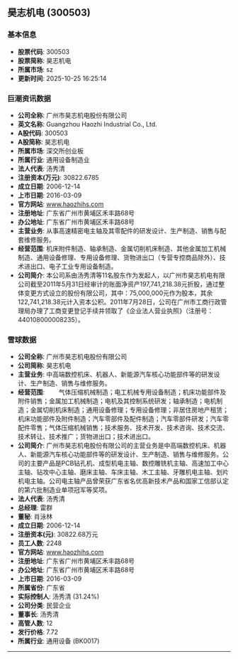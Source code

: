 ## 昊志机电 (300503)

### 基本信息

- **股票代码**: 300503
- **股票简称**: 昊志机电
- **所属市场**: sz
- **更新时间**: 2025-10-25 16:25:14

### 巨潮资讯数据

- **公司全称**: 广州市昊志机电股份有限公司
- **英文名称**: Guangzhou Haozhi Industrial Co., Ltd.
- **A股代码**: 300503
- **A股简称**: 昊志机电
- **所属市场**: 深交所创业板
- **所属行业**: 通用设备制造业
- **法人代表**: 汤秀清
- **注册资本(万元)**: 30822.6785
- **成立日期**: 2006-12-14
- **上市日期**: 2016-03-09
- **官方网站**: www.haozhihs.com
- **注册地址**: 广东省广州市黄埔区禾丰路68号
- **办公地址**: 广东省广州市黄埔区禾丰路68号
- **主营业务**: 从事高速精密电主轴及其零配件的研发设计、生产制造、销售与配套维修服务。
- **经营范围**: 机床附件制造、轴承制造、金属切削机床制造、其他金属加工机械制造、通用设备修理、专用设备修理、货物进出口（专营专控商品除外）、技术进出口、电子工业专用设备制造。
- **公司简介**: 本公司系由汤秀清等11名股东作为发起人，以广州市昊志机电有限公司截至2011年5月31日经审计的账面净资产197,741,218.38元折股，通过整体变更方式设立的股份有限公司，其中：75,000,000元作为股本，其余122,741,218.38元计入资本公积。2011年7月28日，公司在广州市工商行政管理局办理了工商变更登记手续并领取了《企业法人营业执照》（注册号：440108000008235）。

### 雪球数据

- **公司全称**: 广州市昊志机电股份有限公司
- **公司简称**: 昊志机电
- **主营业务**: 中高端数控机床、机器人、新能源汽车核心功能部件等的研发设计、生产制造、销售与维修服务。
- **经营范围**: 　　气体压缩机械制造；电工机械专用设备制造；机床功能部件及附件销售；金属加工机械制造；电机及其控制系统研发；轴承制造；电机制造；金属切削机床制造；通用设备修理；专用设备修理；非居住房地产租赁；机床功能部件及附件制造；汽车零部件及配件制造；汽车零部件研发；汽车零配件零售；气体压缩机械销售；技术服务、技术开发、技术咨询、技术交流、技术转让、技术推广；货物进出口；技术进出口。
- **公司简介**: 广州市昊志机电股份有限公司的主营业务是中高端数控机床、机器人、新能源汽车核心功能部件等的研发设计、生产制造、销售与维修服务。公司的主要产品是PCB钻孔机、成型机电主轴、数控雕铣机主轴、高速加工中心主轴、钻攻中心主轴、磨床主轴、车床主轴、木工主轴、牙雕机电主轴、划片机电主轴。公司电主轴产品曾荣获广东省名优高新技术产品和国家工信部认定的第六批制造业单项冠军等奖项。
- **法人代表**: 汤秀清
- **总经理**: 雷群
- **董秘**: 肖泳林
- **成立日期**: 2006-12-14
- **注册资本(元)**: 30822.68万元
- **员工人数**: 2248
- **官方网站**: www.haozhihs.com
- **注册地址**: 广东省广州市黄埔区禾丰路68号
- **办公地址**: 广东省广州市黄埔区禾丰路68号
- **上市日期**: 2016-03-09
- **所属省份**: 广东省
- **实际控制人**: 汤秀清 (31.24%)
- **公司分类**: 民营企业
- **董事长**: 汤秀清
- **高管人数**: 12
- **发行价格**: 7.72
- **所属行业**: 通用设备 (BK0017)

---